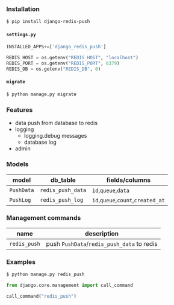 ### Installation
```bash
$ pip install django-redis-push
```

#### `settings.py`
```python
INSTALLED_APPS+=['django_redis_push']

REDIS_HOST = os.getenv("REDIS_HOST", "localhost")
REDIS_PORT = os.getenv("REDIS_PORT", 6379)
REDIS_DB = os.getenv("REDIS_DB", 0)
```
#### `migrate`
```bash
$ python manage.py migrate
```

### Features
+   data push from database to redis
+   logging
    +   logging.debug messages
    +   database log
+   admin

### Models
model|db_table|fields/columns
-|-|-
`PushData`|`redis_push_data`|`id`,`queue`,`data`
`PushLog`|`redis_push_log`|`id`,`queue`,`count`,`created_at`

### Management commands
name|description
-|-
`redis_push`|push `PushData`/`redis_push_data` to redis

### Examples
```bash
$ python manage.py redis_push
```

```python
from django.core.management import call_command

call_command("redis_push")
```

